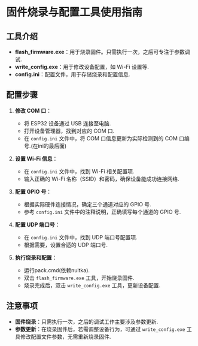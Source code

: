 # 固件烧录与配置工具使用指南

## 工具介绍

- **flash_firmware.exe**：用于烧录固件。只需执行一次，之后可专注于参数调试.
- **write_config.exe**：用于修改设备配置，如 Wi-Fi 设置等.
- **config.ini**：配置文件，用于存储烧录和配置信息.

## 配置步骤

1. **修改 COM 口**：
   - 将 ESP32 设备通过 USB 连接至电脑.
   - 打开设备管理器，找到对应的 COM 口.
   - 在 `config.ini` 文件中，将 COM 口信息更新为实际检测到的 COM 口编号.(在ini的最后面)

2. **设置 Wi-Fi 信息**：
   - 在 `config.ini` 文件中，找到 Wi-Fi 相关配置项.
   - 输入正确的 Wi-Fi 名称（SSID）和密码，确保设备能成功连接网络.

3. **配置 GPIO 号**：
   - 根据实际硬件连接情况，确定三个通道对应的 GPIO 号.
   - 参考 `config.ini` 文件中的注释说明，正确填写每个通道的 GPIO 号.

4. **配置 UDP 端口号**：
   - 在 `config.ini` 文件中，找到 UDP 端口号配置项.
   - 根据需要，设置合适的 UDP 端口号.

5. **执行烧录和配置**：
   - 运行pack.cmd(依赖nuitka).
   - 双击 `flash_firmware.exe` 工具，开始烧录固件.
   - 烧录完成后，双击 `write_config.exe` 工具，更新设备配置.

## 注意事项

- **固件烧录**：只需执行一次，之后的调试工作主要涉及参数更新.
- **参数更新**：在烧录固件后，若需调整设备行为，可通过 `write_config.exe` 工具修改配置文件参数，无需重新烧录固件.
